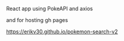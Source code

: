 React app using PokeAPI and axios

and for hosting gh pages

https://erikv30.github.io/pokemon-search-v2
